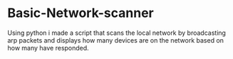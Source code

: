 # Basic-Network-scanner
Using python i made a script that scans the local network by broadcasting arp packets and displays how many devices are on the network based on how many have responded. 
